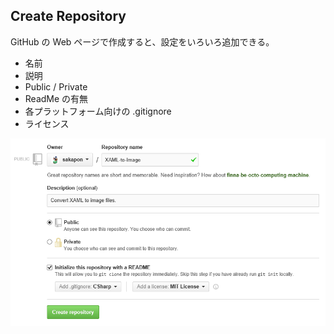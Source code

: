 ## Create Repository

GitHub の Web ページで作成すると、設定をいろいろ追加できる。

* 名前
* 説明
* Public / Private
* ReadMe の有無
* 各プラットフォーム向けの .gitignore
* ライセンス

![Create Repository.png](Create%20Repository.png)
